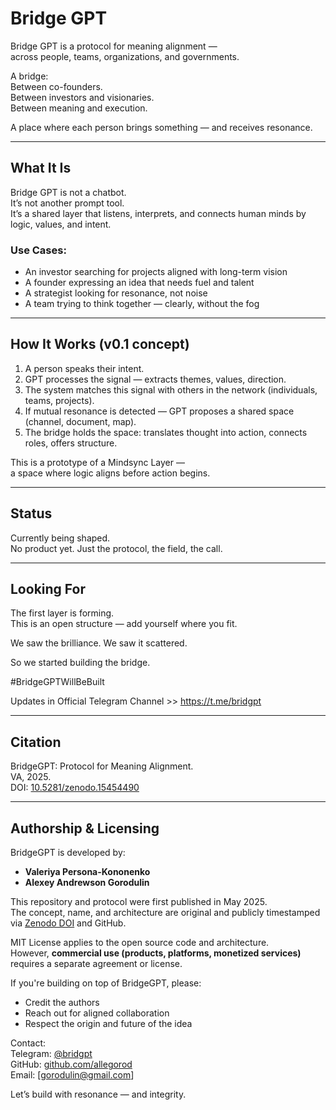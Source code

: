 # Bridge GPT

Bridge GPT is a protocol for meaning alignment —  
across people, teams, organizations, and governments.

A bridge:  
Between co-founders.  
Between investors and visionaries.  
Between meaning and execution.

A place where each person brings something — and receives resonance.

---

## What It Is

Bridge GPT is not a chatbot.  
It’s not another prompt tool.  
It’s a shared layer that listens, interprets, and connects human minds by logic, values, and intent.

### Use Cases:
- An investor searching for projects aligned with long-term vision
- A founder expressing an idea that needs fuel and talent
- A strategist looking for resonance, not noise
- A team trying to think together — clearly, without the fog

---

## How It Works (v0.1 concept)

1. A person speaks their intent.
2. GPT processes the signal — extracts themes, values, direction.
3. The system matches this signal with others in the network (individuals, teams, projects).
4. If mutual resonance is detected — GPT proposes a shared space (channel, document, map).
5. The bridge holds the space: translates thought into action, connects roles, offers structure.

This is a prototype of a Mindsync Layer —  
a space where logic aligns before action begins.

---

## Status

Currently being shaped.  
No product yet. Just the protocol, the field, the call.

---

## Looking For

The first layer is forming.  
This is an open structure — add yourself where you fit.  

We saw the brilliance. We saw it scattered.

So we started building the bridge.

#BridgeGPTWillBeBuilt

Updates in Official Telegram Channel >> https://t.me/bridgpt

---

## Citation  
BridgeGPT: Protocol for Meaning Alignment.  
VA, 2025.  
DOI: [10.5281/zenodo.15454490](https://doi.org/10.5281/zenodo.15454490)

---

## Authorship & Licensing

BridgeGPT is developed by:

- **Valeriya Persona-Kononenko**  
- **Alexey Andrewson Gorodulin**

This repository and protocol were first published in May 2025.  
The concept, name, and architecture are original and publicly timestamped via [Zenodo DOI](https://doi.org/10.5281/zenodo.15454490) and GitHub.

MIT License applies to the open source code and architecture.  
However, **commercial use (products, platforms, monetized services)** requires a separate agreement or license.

If you're building on top of BridgeGPT, please:

- Credit the authors  
- Reach out for aligned collaboration  
- Respect the origin and future of the idea

Contact:  
Telegram: [@bridgpt](https://t.me/bridgpt)  
GitHub: [github.com/allegorod](https://github.com/allegorod)  
Email: [gorodulin@gmail.com]

Let’s build with resonance — and integrity.

